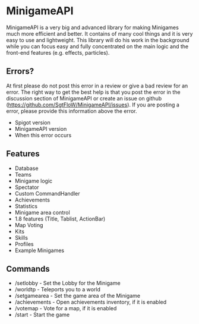 # MinigameAPI
MinigameAPI is a very big and advanced library for making Minigames much more efficient and better. It contains of many cool things and it is very easy to use and lightweight.
This library will do his work in the background while you can focus easy and fully concentrated on the main logic and the front-end features (e.g. effects, particles).

## Errors?
At first please do not post this error in a review or give a bad review for an error.
The right way to get the best help is that you post the error in the discussion section of MinigameAPI or create an issue on github (https://github.com/SgtFloW/MinigameAPI/issues).
If you are posting a error, please provide this information above the error.
- Spigot version
- MinigameAPI version
- When this error occurs

## Features
- Database
- Teams
- Minigame logic
- Spectator
- Custom CommandHandler
- Achievements
- Statistics
- Minigame area control
- 1.8 features (Title, Tablist, ActionBar)
- Map Voting
- Kits
- Skills
- Profiles
- Example Minigames

## Commands
- /setlobby - Set the Lobby for the Minigame
- /worldtp - Teleports you to a world
- /setgamearea - Set the game area of the Minigame
- /achievements - Open achievements inventory, if it is enabled
- /votemap <mapname> - Vote for a map, if it is enabled
- /start - Start the game
